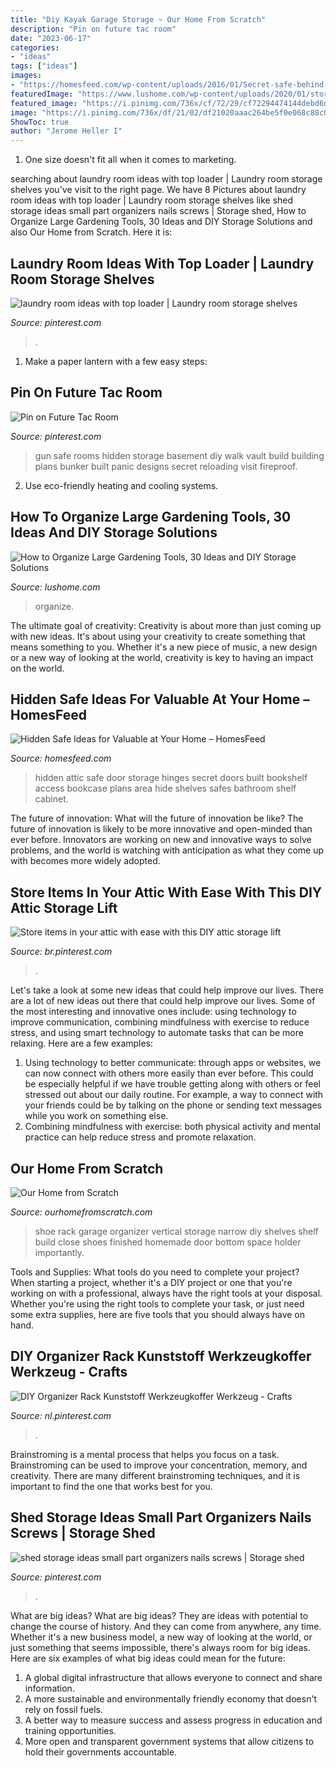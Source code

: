 ```yaml
---
title: "Diy Kayak Garage Storage ~ Our Home From Scratch"
description: "Pin on future tac room"
date: "2023-06-17"
categories:
- "ideas"
tags: ["ideas"]
images:
- "https://homesfeed.com/wp-content/uploads/2016/01/Secret-safe-behind-built-in-shelves-or-cabinets.jpg"
featuredImage: "https://www.lushome.com/wp-content/uploads/2020/01/storage-ideas-gadening-tools-19.jpg"
featured_image: "https://i.pinimg.com/736x/cf/72/29/cf72294474144debd6d34fbad2e08f4f.jpg"
image: "https://i.pinimg.com/736x/df/21/02/df21020aaac264be5f0e068c88c0886a.jpg"
ShowToc: true
author: "Jerome Heller I"
---
```



1. One size doesn't fit all when it comes to marketing.

	

		
searching about laundry room ideas with top loader | Laundry room storage shelves you've visit to the right page. We have 8 Pictures about laundry room ideas with top loader | Laundry room storage shelves like shed storage ideas small part organizers nails screws | Storage shed, How to Organize Large Gardening Tools, 30 Ideas and DIY Storage Solutions and also Our Home from Scratch. Here it is:
		
    
## Laundry Room Ideas With Top Loader | Laundry Room Storage Shelves

<img loading=lazy src="https://i.pinimg.com/736x/52/ba/cc/52bacc1412f8e321619189649eb44e7b.jpg" onerror="this.onerror=null;this.src='https://tse2.mm.bing.net/th?id=OIP.rul59AfmWP54an0-sdwPfgHaLH&amp;pid=15.1';" alt="laundry room ideas with top loader | Laundry room storage shelves">

_Source: pinterest.com_

>. 

	

1. Make a paper lantern with a few easy steps:

    
## Pin On Future Tac Room

<img loading=lazy src="https://i.pinimg.com/736x/cf/72/29/cf72294474144debd6d34fbad2e08f4f.jpg" onerror="this.onerror=null;this.src='https://tse1.mm.bing.net/th?id=OIP.hHDjQi5BuQKTZO1v8GxawgHaJ3&amp;pid=15.1';" alt="Pin on Future Tac Room">

_Source: pinterest.com_

>gun safe rooms hidden storage basement diy walk vault build building plans bunker built panic designs secret reloading visit fireproof. 

	

2. Use eco-friendly heating and cooling systems.

    
## How To Organize Large Gardening Tools, 30 Ideas And DIY Storage Solutions

<img loading=lazy src="https://www.lushome.com/wp-content/uploads/2020/01/storage-ideas-gadening-tools-19.jpg" onerror="this.onerror=null;this.src='https://tse3.mm.bing.net/th?id=OIP.E3o1e7CZR5NpChrnMiQJfwHaJ3&amp;pid=15.1';" alt="How to Organize Large Gardening Tools, 30 Ideas and DIY Storage Solutions">

_Source: lushome.com_

>organize. 

	

The ultimate goal of creativity:
Creativity is about more than just coming up with new ideas. It's about using your creativity to create something that means something to you. Whether it's a new piece of music, a new design or a new way of looking at the world, creativity is key to having an impact on the world.

    
## Hidden Safe Ideas For Valuable At Your Home – HomesFeed

<img loading=lazy src="https://homesfeed.com/wp-content/uploads/2016/01/Secret-safe-behind-built-in-shelves-or-cabinets.jpg" onerror="this.onerror=null;this.src='https://tse3.mm.bing.net/th?id=OIP.72WVaEPc_54i3DZOjoZBAQHaJ4&amp;pid=15.1';" alt="Hidden Safe Ideas for Valuable at Your Home – HomesFeed">

_Source: homesfeed.com_

>hidden attic safe door storage hinges secret doors built bookshelf access bookcase plans area hide shelves safes bathroom shelf cabinet. 

	

The future of innovation: What will the future of innovation be like?
The future of innovation is likely to be more innovative and open-minded than ever before. Innovators are working on new and innovative ways to solve problems, and the world is watching with anticipation as what they come up with becomes more widely adopted.

    
## Store Items In Your Attic With Ease With This DIY Attic Storage Lift

<img loading=lazy src="https://i.pinimg.com/736x/59/62/c0/5962c0564250aa964c8e10f39bf71096.jpg" onerror="this.onerror=null;this.src='https://tse3.mm.bing.net/th?id=OIP.ZIHrgX0Tic8tKWr8-_3htwHaLH&amp;pid=15.1';" alt="Store items in your attic with ease with this DIY attic storage lift">

_Source: br.pinterest.com_

>. 

	

Let's take a look at some new ideas that could help improve our lives.
There are a lot of new ideas out there that could help improve our lives. Some of the most interesting and innovative ones include: using technology to improve communication, combining mindfulness with exercise to reduce stress, and using smart technology to automate tasks that can be more relaxing. Here are a few examples: 
1. Using technology to better communicate: through apps or websites, we can now connect with others more easily than ever before. This could be especially helpful if we have trouble getting along with others or feel stressed out about our daily routine. For example, a way to connect with your friends could be by talking on the phone or sending text messages while you work on something else. 
2. Combining mindfulness with exercise: both physical activity and mental practice can help reduce stress and promote relaxation.

    
## Our Home From Scratch

<img loading=lazy src="http://www.ourhomefromscratch.com/wp-content/uploads/2012/11/close-up-of-shoe-rack-e1352779134543-682x1024.jpg" onerror="this.onerror=null;this.src='https://tse1.mm.bing.net/th?id=OIP.qUptV9AHO44UL_LwVjJabAHaLH&amp;pid=15.1';" alt="Our Home from Scratch">

_Source: ourhomefromscratch.com_

>shoe rack garage organizer vertical storage narrow diy shelves shelf build close shoes finished homemade door bottom space holder importantly. 

	

Tools and Supplies: What tools do you need to complete your project?
When starting a project, whether it's a DIY project or one that you're working on with a professional, always have the right tools at your disposal. Whether you're using the right tools to complete your task, or just need some extra supplies, here are five tools that you should always have on hand.

    
## DIY Organizer Rack Kunststoff Werkzeugkoffer Werkzeug - Crafts

<img loading=lazy src="https://i.pinimg.com/736x/df/21/02/df21020aaac264be5f0e068c88c0886a.jpg" onerror="this.onerror=null;this.src='https://tse3.mm.bing.net/th?id=OIP.NV6kvTIvgYqwKOlPc5stigHaNc&amp;pid=15.1';" alt="DIY Organizer Rack Kunststoff Werkzeugkoffer Werkzeug - Crafts">

_Source: nl.pinterest.com_

>. 

	

Brainstroming is a mental process that helps you focus on a task. Brainstroming can be used to improve your concentration, memory, and creativity. There are many different brainstroming techniques, and it is important to find the one that works best for you.

    
## Shed Storage Ideas Small Part Organizers Nails Screws | Storage Shed

<img loading=lazy src="https://i.pinimg.com/736x/ae/7c/6b/ae7c6b854e0fc11dce991d4523c05e5d.jpg" onerror="this.onerror=null;this.src='https://tse2.mm.bing.net/th?id=OIP.tYa8Hox1Erzukk1q2L64-QHaLJ&amp;pid=15.1';" alt="shed storage ideas small part organizers nails screws | Storage shed">

_Source: pinterest.com_

>. 

	

What are big ideas?
What are big ideas? They are ideas with potential to change the course of history. And they can come from anywhere, any time. Whether it's a new business model, a new way of looking at the world, or just something that seems impossible, there's always room for big ideas. Here are six examples of what big ideas could mean for the future:
1. A global digital infrastructure that allows everyone to connect and share information.
2. A more sustainable and environmentally friendly economy that doesn't rely on fossil fuels.
3. A better way to measure success and assess progress in education and training opportunities.
4. More open and transparent government systems that allow citizens to hold their governments accountable.


